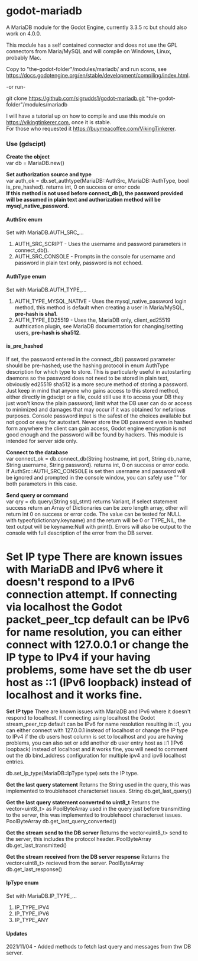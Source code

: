 # godot-mariadb
A MariaDB module for the Godot Engine, currently 3.3.5 rc but should also work on 4.0.0.  

This module has a self contained connector and does not use the GPL connectors from Maria/MySQL and will compile on Windows, Linux, probably Mac.  

Copy to "the-godot-folder"/modules/mariadb/ and run scons, see https://docs.godotengine.org/en/stable/development/compiling/index.html.

-or run-

git clone https://github.com/sigrudds1/godot-mariadb.git "the-godot-folder"/modules/mariadb 

I will have a tutorial up on how to compile and use this module on https://vikingtinkerer.com, once it is stable.  
For those who requested it https://buymeacoffee.com/VikingTinkerer.  
### Use (gdscipt)  

**Create the object**  
var db = MariaDB.new()  

**Set authorization source and type**  
var auth_ok = db.set_authtype(MariaDB::AuthSrc, MariaDB::AuthType, bool is_pre_hashed). returns int, 0 on success or error code  
**If this method is not used before connect_db(), the password provided will be assumed in plain text and authorization method will be mysql_native_password.**  

#### AuthSrc enum  
Set with MariaDB.AUTH_SRC_...
1. AUTH_SRC_SCRIPT - Uses the username and password parameters in connect_db().
2. AUTH_SRC_CONSOLE - Prompts in the console for username and password in plain text only, password is not echoed.  

#### AuthType enum  
Set with MariaDB.AUTH_TYPE_...
1. AUTH_TYPE_MYSQL_NATIVE - Uses the mysql_native_password login method, this method is default when creating a user in Maria/MySQL, **pre-hash is sha1**.
2. AUTH_TYPE_ED25519 - Uses the, MariaDB only, client_ed25519 authtication plugin, see MariaDB documentation for changing/setting users, **pre-hash is sha512**.

#### is_pre_hashed
If set, the password entered in the connect_db() password parameter should be pre-hashed; use the hashing protocol in enum AuthType description for which type to store. This is particularly useful in autostarting daemons so the password does not need to be stored in plain text, obviously ed25519 sha512 is a more secure method of storing a password. Just keep in mind that anyone who gains access to this stored method, either directly in gdscipt or a file, could still use it to access your DB they just won't know the plain password; limit what the DB user can do or access to minimized and damages that may occur if it was obtained for nefarious purposes. Console password input is the safest of the choices available but not good or easy for autostart. Never store the DB password even in hashed form anywhere the client can gain access, Godot engine encryption is not good enough and the password will be found by hackers. This module is intended for server side only.   

**Connect to the database**  
var connect_ok = db.connect_db(String hostname, int port, String db_name, String username, String password). returns int, 0 on success or error code. If AuthSrc::AUTH_SRC_CONSOLE is set then username and password will be ignored and prompted in the console window, you can safely use "" for both parameters in this case.  

**Send query or command**  
var qry = db.query(String sql_stmt) returns Variant, if select statement success return an Array of Dictionaries can be zero length array, other will return int 0 on success or error code. The value can be tested for NULL with typeof(dictionary.keyname) and the return will be 0 or TYPE_NIL, the text output will be keyname:Null with print(). Errors will also be output to the console with full description of the error from the DB server.  

**Set IP type** 
There are known issues with MariaDB and IPv6 where it doesn't respond to a IPv6 connection attempt. If connecting via localhost the Godot packet_peer_tcp default can be IPv6 for name resolution, you can either connect with 127.0.0.1 or change the IP type to IPv4 if your having problems, some have set the db user host as ::1 (IPv6 loopback) instead of localhost and it works fine.
=======
**Set IP type**
There are known issues with MariaDB and IPv6 where it doesn't respond to localhost. If connecting using localhost the Godot stream_peer_tcp default can be IPv6 for name resolution resulting in ::1, you can either connect with 127.0.0.1 instead of localhost or change the IP type to IPv4 if the db users host column is set to localhost and you are having problems, you can also set or add another db user entry host as ::1 (IPv6 loopback) instead of localhost and it works fine, you will need to comment out the db bind_address configuration for multiple ipv4 and ipv6 localhost entries.  

db.set_ip_type(MariaDB::IpType type) sets the IP type.

**Get the last query statement** 
Returns the String used in the query, this was implemented to troublehsoot characterset issues.
String db.get_last_query()

**Get the last query statement converted to uint8_t** 
Returns the vector<uint8_t> as PoolByteArray used in the query just before transmitting to the server, this was implemented to troublehsoot characterset issues.
PoolByteArray db.get_last_query_converted()

**Get the stream send to the DB server** 
Returns the vector<uint8_t> send to the server, this includes the protocol header.
PoolByteArray db.get_last_transmitted()

**Get the stream received from the DB server response** 
Returns the vector<uint8_t> recieved from the server.
PoolByteArray db.get_last_response()

#### IpType enum
Set with MariaDB.IP_TYPE_...
1. IP_TYPE_IPV4
2. IP_TYPE_IPV6
3. IP_TYPE_ANY


#### Updates
2021/11/04 - Added methods to fetch last query and messages from thw DB server.
